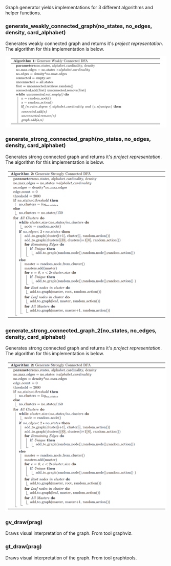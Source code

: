 Graph generator yields implementations for 3 different algorithms and helper functions.

### generate_weakly_connected_graph(no_states, no_edges, density, card_alphabet)
Generates weakly connected graph and returns it's *project representation*. The algorithm for this implementation is below.

![Screenshot](1.png)

### generate_strong_connected_graph(no_states, no_edges, density, card_alphabet)
Generates strong connected graph and returns it's *project representation*. The algorithm for this implementation is below.

![Screenshot](2.png)


### generate_strong_connected_graph_2(no_states, no_edges, density, card_alphabet)
Generates strong connected graph and returns it's *project representation*. The algorithm for this implementation is below.

![Screenshot](2.png)

### gv_draw(prag)
Draws visual interpretation of the graph. From tool graphviz.


### gt_draw(prag)
Draws visual interpretation of the graph. From tool graphtools.
